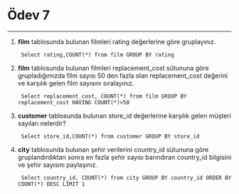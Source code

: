 # Ödev 7
---

1. **film** tablosunda bulunan filmleri rating değerlerine göre gruplayınız.

        Select rating,COUNT(*) from film GROUP BY rating

2. **film** tablosunda bulunan filmleri replacement_cost sütununa göre grupladığımızda film sayısı 50 den fazla olan replacement_cost değerini ve karşılık gelen film sayısını sıralayınız.

        Select replacement_cost, COUNT(*) from film GROUP BY replacement_cost HAVING COUNT(*)>50

3. **customer** tablosunda bulunan store_id değerlerine karşılık gelen müşteri sayıları nelerdir?

        Select store_id,COUNT(*) from customer GROUP BY store_id

4. **city** tablosunda bulunan şehir verilerini country_id sütununa göre gruplandırdıktan sonra en fazla şehir sayısı barındıran country_id bilgisini ve şehir sayısını paylaşınız.

        Select country_id, COUNT(*) from city GROUP BY country_id ORDER BY COUNT(*) DESC LIMIT 1



